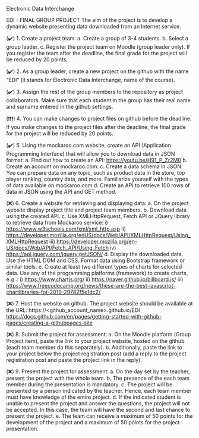 Electronic Data Interchange

EDI - FINAL GROUP PROJECT
The aim of the project is to develop a dynamic website presenting data downloaded from an Internet service.

(✔️) 1️. Create a project team:
a. Create a group of 3-4 students.
b. Select a group leader.
c. Register the project team on Moodle (group leader only). If you register the team
after the deadline, the final grade for the project will be reduced by 20 points.


(✔️) 2️. As a group leader, create a new project on the github with the name “EDI” (it stands for Electronic Data Interchange, name of the course).


(✔️) 3️. Assign the rest of the group members to the repository as project collaborators. Make sure that each student in the group has their real name and surname entered in the github settings.


(❗❗❗) 4️. You can make changes to project files on github before the deadline. If you make changes to the project files after the deadline, the final grade for the project will be reduced by 20 points.


(✔️) 5. Using the mockaroo.com website, create an API (Application Programming Interface) that will allow you to download data in JSON format:
a. Find out how to create an API:
https://youtu.be/H91_P_Zr2M0
b. Create an account on mockaroo.com.
c. Create a data schema in JSON. You can prepare data on any topic, such as product data in the store, top player ranking, country data, and more. Familiarize yourself with the types of data available on mockaroo.com
d. Create an API to retrieve 100 rows of data in JSON using the API and GET method.


(❌) 6. Create a website for retrieving and displaying data:
a. On the project website display project title and project team members.
b. Download data using the created API.
c. Use XMLHttpRequest, Fetch API or JQuery library to retrieve data from Mockaroo service:
i) https://www.w3schools.com/xml/xml_http.asp
ii) https://developer.mozilla.org/enUS/docs/Web/API/XMLHttpRequest/Using_XMLHttpRequest
iii) https://developer.mozilla.org/en-US/docs/Web/API/Fetch_API/Using_Fetch
iv) https://api.jquery.com/jquery.getJSON/
d. Display the downloaded data. Use the HTML DOM and CSS. Format data using Bootstrap framework or similar tools.
e. Create at least two different types of charts for selected data. Use any of the programming platforms (framework) to create charts, e.g .:
i) https://www.chartjs.org/
ii) https://naver.github.io/billboard.js/
iii) https://www.freecodecamp.org/news/these-are-the-best-javascript-chartlibraries-for-2019-29782f5e1dc2/


(❌) 7. Host the website on github. The project website should be available at the URL:
https://<github_account_name>.github.io/EDI
https://docs.github.com/en/pages/getting-started-with-github-pages/creating-a-githubpages-site


(❌) 8. Submit the project for assessment:
a. On the Moodle platform (Group Project item), paste the link to your project website, hosted on the github (each team member do this separately).
b. Additionally, paste the link to your project below the project registration post (add a reply to the project registration post and paste the project link in the reply).


(❌) 9. Present the project for assessment:
a. On the day set by the teacher, present the project with the whole team.
b. The presence of the each team member during the presentation is mandatory.
c. The project will be presented by a person indicated by the teacher. Hence, each team member must have knowledge of the entire project.
d. If the indicated student is unable to present the project and answer the questions, the project will not be accepted. In this case, the team will have the second and last chance to present the project.
e. The team can receive a maximum of 50 points for the development of the project and a maximum of 50 points for the project presentation.
